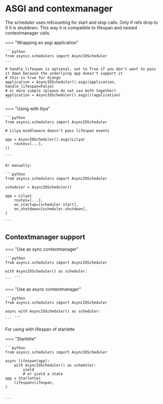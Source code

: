
# ASGI and contexmanager

The scheduler uses refcounting for start and stop calls. Only if refs drop to 0 it is shutdown.
This way it is compatible to lifespan and nested contextmanager calls.

=== "Wrapping an asgi application"

    ```python
    from asyncz.schedulers import AsyncIOScheduler
    ...

    # handle_lifespan is optional, set to True if you don't want to pass it down because the underlying app doesn't support it
    # this is true for django
    application = AsyncIOScheduler().asgi(application, handle_lifespan=False)
    # or more simple (please do not use both together)
    application = AsyncIOScheduler().asgi()(application)
    ```

=== "Using with lilya"

    ```python
    from asyncz.schedulers import AsyncIOScheduler

    # Lilya middleware doesn't pass lifespan events

    app = AsyncIOScheduler().asgi(Lilya(
        routes=[...],
    ))

    ```

    Or manually:

    ```python
    from asyncz.schedulers import AsyncIOScheduler

    scheduler = AsyncIOScheduler()

    app = Lilya(
        routes=[...],
        on_startup=[scheduler.start],
        on_shutdown=[scheduler.shutdown],
    )

    ```


## Contextmanager support

=== "Use as sync contextmanager"

    ```python
    from asyncz.schedulers import AsyncIOScheduler

    with AsyncIOScheduler() as scheduler:
        ...
    ```

=== "Use as async contextmanager"

    ```python
    from asyncz.schedulers import AsyncIOScheduler

    async with AsyncIOScheduler() as scheduler:
        ...
    ```


For using with lifespan of starlette


=== "Starlette"

    ```python
    from asyncz.schedulers import AsyncIOScheduler

    async lifespan(app):
        with AsyncIOScheduler() as scheduler:
            yield
            # or yield a state
    app = Starlette(
        lifespan=lifespan,
    )


    ```
